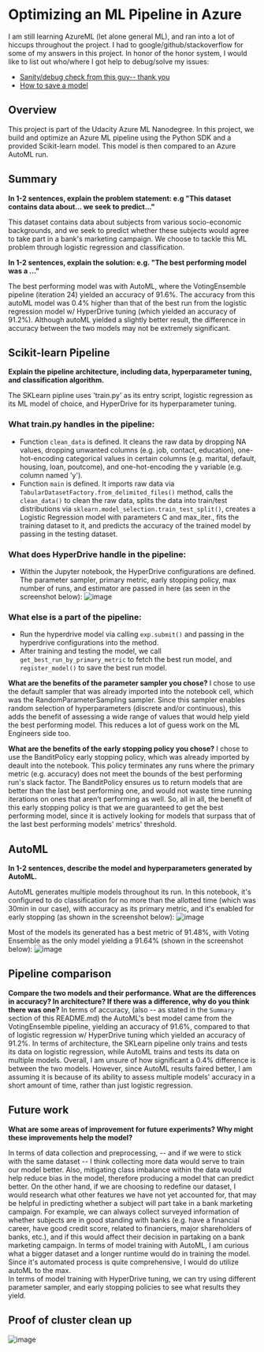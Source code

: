 # Optimizing an ML Pipeline in Azure

I am still learning AzureML (let alone general ML), and ran into a lot of hiccups throughout the project. 
I had to google/github/stackoverflow for some of my answers in this project. In honor of the honor system, I would like to list out who/where I got help to debug/solve my issues:
- [Sanity/debug check from this guy-- thank you](https://github.com/QuirkyDataScientist1978/Microsoft-Azure-Machine-Learning-Engineer-Project-1-Udacity-Solution)
- [How to save a model](https://github.com/MicrosoftDocs/azure-docs/issues/45773)

## Overview
This project is part of the Udacity Azure ML Nanodegree.
In this project, we build and optimize an Azure ML pipeline using the Python SDK and a provided Scikit-learn model.
This model is then compared to an Azure AutoML run.

## Summary
**In 1-2 sentences, explain the problem statement: e.g "This dataset contains data about... we seek to predict..."**

This dataset contains data about subjects from various socio-economic backgrounds, and we seek to predict whether these subjects would agree to take part in a bank's marketing campaign. We choose to tackle this ML problem through logistic regression and classification. 

**In 1-2 sentences, explain the solution: e.g. "The best performing model was a ..."**

The best performing model was with AutoML, where the VotingEnsemble pipeline (iteration 24) yielded an accuracy of 91.6%. 
The accuracy from this autoML model was 0.4% higher than that of the best run from the logistic regression model w/ HyperDrive tuning (which yielded an accuracy of 91.2%). 
Although autoML yielded a slightly better result, the difference in accuracy between the two models may not be extremely significant. 


## Scikit-learn Pipeline
**Explain the pipeline architecture, including data, hyperparameter tuning, and classification algorithm.**

The SKLearn pipline uses 'train.py' as its entry script, logistic regression as its ML model of choice, and HyperDrive for its hyperparameter tuning. 
### What train.py handles in the pipeline: 
- Function `clean_data` is defined. It cleans the raw data by dropping NA values, dropping unwanted columns (e.g. job, contact, education), one-hot-encoding categorical values in certain columns (e.g. marital, default, housing, loan, poutcome), and one-hot-encoding the y variable (e.g. column named 'y').
- Function `main` is defined. It imports raw data via `TabularDatasetFactory.from_delimited_files()` method, calls the `clean_data()` to clean the raw data, splits the data into train/test distributions via `sklearn.model_selection.train_test_split()`, creates a Logistic Regression model with parameters C and max_iter., fits the training dataset to it, and predicts the accuracy of the trained model by passing in the testing dataset.  

### What does HyperDrive handle in the pipeline:
- Within the Jupyter notebook, the HyperDrive configurations are defined. The parameter sampler, primary metric, early stopping policy, max number of runs, and estimator are passed in here (as seen in the screenshot below): 
![image](https://user-images.githubusercontent.com/50812346/147689359-1080a479-22b5-452e-8dda-92a3e6dc9149.png)

### What else is a part of the pipeline:
- Run the hyperdrive model via calling `exp.submit()` and passing in the hyperdrive configurations into the method. 
- After training and testing the model, we call `get_best_run_by_primary_metric` to fetch the best run model, and `register_model()` to save the best run model. 

**What are the benefits of the parameter sampler you chose?**
I chose to use the default sampler that was already imported into the notebook cell, which was the RandomParameterSampling sampler. Since this sampler enables random selection of hyperparameters (discrete and/or continuous), this adds the benefit of assessing a wide range of values that would help yield the best performing model. This reduces a lot of guess work on the ML Engineers side too.

**What are the benefits of the early stopping policy you chose?**
I chose to use the BanditPolicy early stopping policy, which was already imported by deault into the notebook. This policy terminates any runs where the primary metric (e.g. accuracy) does not meet the bounds of the best performing run's slack factor. The BanditPolicy ensures us to return models that are better than the last best performing one, and would not waste time running iterations on ones that aren't performing as well. So, all in all, the benefit of this early stopping policy is that we are guaranteed to get the best performing model, since it is actively looking for models that surpass that of the last best performing models' metrics' threshold. 

## AutoML
**In 1-2 sentences, describe the model and hyperparameters generated by AutoML.**

AutoML generates multiple models throughout its run. In this notebook, it's configured to do classification for no more than the allotted time (which was 30min in our case), with accuracy as its primary metric, and it's enabled for early stopping (as shown in the screenshot below): 
![image](https://user-images.githubusercontent.com/50812346/147689252-db51d1cb-3f38-460b-b4c3-0903027bd623.png)


Most of the models its generated has a best metric of 91.48%, with Voting Ensemble as the only model yielding a 91.64% (shown in the screenshot below):
![image](https://user-images.githubusercontent.com/50812346/147692670-40803f49-a4b5-4e3b-9cf5-1aabe81334c7.png)


## Pipeline comparison
**Compare the two models and their performance. What are the differences in accuracy? In architecture? If there was a difference, why do you think there was one?**
In terms of accuracy, (also -- as stated in the `Summary` section of this README.md) the AutoML's best model came from the VotingEnsemble pipeline, yielding an accuracy of 91.6%, compared to that of logistic regression w/ HyperDrive tuning which yielded an accuracy of 91.2%. In terms of architecture, the SKLearn pipeline only trains and tests its data on logistic regression, while AutoML trains and tests its data on multiple models. Overall, I am unsure of how significant a 0.4% difference is between the two models. However, since AutoML results faired better, I am assuming it is because of its ability to assess multiple models' accuracy in a short amount of time, rather than just logistic regression.

## Future work
**What are some areas of improvement for future experiments? Why might these improvements help the model?**

In terms of data collection and preprocessing, -- and if we were to stick with the same dataset -- I think collecting more data would serve to train our model better. Also, mitigating class imbalance within the data would help reduce bias in the model, therefore producing a model that can predict better. On the other hand, if we are choosing to redefine our dataset, I would research what other features we have not yet accounted for, that may be helpful in predicting whether a subject will part take in a bank marketing campaign. For example, we can always collect surveyed information of whether subjects are in good standing with banks (e.g. have a financial career, have good credit score, related to financiers, major shareholders of banks, etc.), and if this would affect their decision in partaking on a bank marketing campaign.
In terms of model training with AutoML, I am curious what a bigger dataset and a longer runtime would do in training the model. Since it's automated process is quite comprehensive, I would do utilize autoML to the max.  
In terms of model training with HyperDrive tuning, we can try using different parameter sampler, and early stopping policies to see what results they yield. 

## Proof of cluster clean up
![image](https://user-images.githubusercontent.com/50812346/147692226-b9a56dc8-491f-4957-9341-6cbe5a47db07.png)

